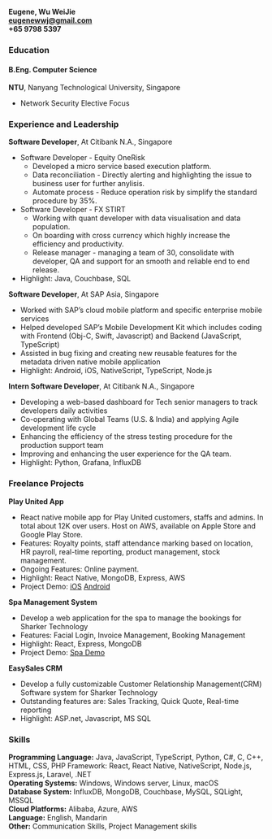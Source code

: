 **Eugene, Wu WeiJie**  
**eugenewwj@gmail.com**  
**+65 9798 5397**  

### Education
#### B.Eng. Computer Science
**NTU**, Nanyang Technological University, Singapore
- Network Security Elective Focus

### Experience and Leadership
**Software Developer**, At Citibank N.A., Singapore
- Software Developer - Equity OneRisk
    - Developed a micro service based execution platform.
    - Data reconciliation - Directly alerting and highlighting the issue to business user for further anylisis.
    - Automate process - Reduce operation risk by simplify the standard procedure by 35%.
- Software Developer - FX STIRT
    - Working with quant developer with data visualisation and data population.
    - On boarding with cross currency which highly increase the efficiency and productivity.
    - Release manager - managing a team of 30, consolidate with developer, QA and support for an smooth and reliable end to end release.
- Highlight: Java, Couchbase, SQL

**Software Developer**, At SAP Asia, Singapore
- Worked with SAP’s cloud mobile platform and specific enterprise mobile services
- Helped developed SAP’s Mobile Development Kit which includes coding with Frontend (Obj-C, Swift, Javascript) and Backend (JavaScript, TypeScript)
- Assisted in bug fixing and creating new reusable features for the metadata driven native mobile application
- Highlight: Android, iOS, NativeScript, TypeScript, Node.js

**Intern Software Developer**, At Citibank N.A., Singapore
- Developing a web-based dashboard for Tech senior managers to track developers daily activities
- Co-operating with Global Teams (U.S. & India) and applying Agile development life cycle
- Enhancing the efficiency of the stress testing procedure for the production support team
- Improving and enhancing the user experience for the QA team.
- Highlight: Python, Grafana, InfluxDB

### Freelance Projects
**Play United App**
- React native mobile app for Play United customers, staffs and admins. In total about 12K over users. Host on AWS, available on Apple Store and Google Play Store.
- Features: Royalty points, staff attendance marking based on location, HR payroll, real-time reporting, product management, stock management.
- Ongoing Features: Online payment.
- Highlight: React Native, MongoDB, Express, AWS
- Project Demo: [iOS](https://apps.apple.com/sg/app/play-united/id1481755560)      [Android](https://play.google.com/store/apps/details?id=com.playunited.memberapp)

**Spa Management System**
- Develop a web application for the spa to manage the bookings for Sharker Technology
- Features: Facial Login, Invoice Management, Booking Management
- Highlight: React, Express, MongoDB
- Project Demo: [Spa Demo](https://daneaz.github.io/spa)

**EasySales CRM**
- Develop a fully customizable Customer Relationship Management(CRM) Software system for Sharker Technology
- Outstanding features are: Sales Tracking, Quick Quote, Real-time reporting
- Highlight: ASP.net, Javascript, MS SQL

### Skills
**Programming Language:** Java, JavaScript, TypeScript, Python, C#, C, C++, HTML, CSS, PHP Framework: React, React Native, NativeScript, Node.js, Express.js, Laravel, .NET  
**Operating Systems:** Windows, Windows server, Linux, macOS  
**Database System:** InfluxDB, MongoDB, Couchbase, MySQL, SQLight, MSSQL  
**Cloud Platforms:** Alibaba, Azure, AWS  
**Language:** English, Mandarin  
**Other:** Communication Skills, Project Management skills  
